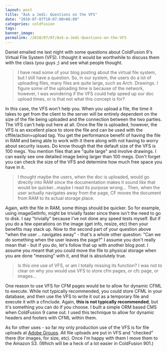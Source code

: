 ```yaml
---
layout: post
title: "Ask a Jedi: Questions on the VFS"
date: "2010-07-07T10:07:00+06:00"
categories: coldfusion 
tags: 
banner_image: 
permalink: /2010/07/07/Ask-a-Jedi-Questions-on-the-VFS
---
```


Daniel emailed me last night with some questions about ColdFusion 9's Virtual File System (VFS). I thought it would be worthwhile to discuss them with the class (you guys ;) and see what people thought.
<!--more-->
<blockquote>
I have read some of your blog posting about the virtual file system, but I still have a question. So, in our system, the users do a lot of uploading files, many files are quite large, such as Arch. Drawings. I figure some of the uploading time is because of the network, however, I was wondering if the VFS could help speed up our doc upload times, or is that not what this concept is for?
</blockquote>

<p>

In this case, the VFS won't help you. When you upload a file, the time it takes to get from the client to the server will be entirely dependent on the size of the file being uploaded and the connection between the two parties. The VFS can't help out here at all. Once the file is uploaded, however, the VFS is an excellent place to store the file and can be used with the cffile/action=upload tag. You get the performance benefit of having the file in RAM and being able to work with it there along with not having to worry about security issues. Do know though that the default size of the VFS is 100 megs. You mention files that are "quite large" and involve drawings. I can easily see one detailed image being larger than 100 megs. Don't forget you can check the size of the VFS and determine how much free space you have in it.

<blockquote>
I thought maybe the users, when the doc is uploaded, would go directly into RAM since the documentation makes it sound like that would be quicker...maybe I read its purpose wrong...
Then, when the user actually navigates away from the page, CF moves the document from RAM to its actual storage place.
</blockquote>

Again, with the file in RAM, some things should be quicker. So for example, using imageGetInfo, might be trivially faster since there isn't the need to go to disk. I say "trivially" because I've not done any speed tests myself. But if you do a few operations on the image (get info, resize, etc) then your benefits may stack up. Now to the second part of your question above "when the user .. navigates away" - that's a whole other question: "Can we do something when the user leaves the page?" I assume you don't really mean that - but if you do, let's follow that up with another blog post. I assume you meant that you could move the file to physical storage when you are done "messing" with it, and that is absolutely true.

<blockquote>
Is this one use of VFS, or am I totally missing its function? I was not to clear on why you would use VFS to store cfm pages, or cfc page, or images...
</blockquote>

One reason to use VFS for CFM pages would be to allow for dynamic CFML to execute. While not typically recommended, you could store CFML in your database, and then use the VFS to write it out as a temporary file and execute it with a cfinclude. Again, <b>this is not typically recommended</b>, but it's something you can do if you choose. I built a simple ORM based CMS when ColdFusion 9 came out. I used this technique to allow for dynamic headers and footers with CFML within them. 

As for other uses - so far my only production use of the VFS is for file uploads at <a href="http://groups.adobe.com">Adobe Groups</a>. All file uploads are put in VFS and "checked" there (for images, for size, etc). Once I'm happy with them I move them to the Amazon S3. (Which will be a heck of a lot easier in ColdFusion 901.)